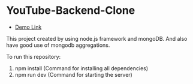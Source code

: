 # YouTube-Backend-Clone

- [Demo Link](https://youtu.be/m1wX1lw_Qy4)

This project created by using node.js framework and mongoDB. And also have good use of mongodb aggregations.

To run this repository:<br>

1. npm install (Command for installing all dependencies)
2. npm run dev (Command for starting the server)
